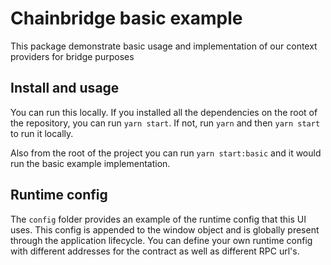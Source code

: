 # Chainbridge basic example

This package demonstrate basic usage and implementation of our context providers for bridge purposes

## Install and usage

You can run this locally. If you installed all the dependencies on the root of the repository, you can run `yarn start`. If not, run `yarn` and then `yarn start` to run it locally.

Also from the root of the project you can run `yarn start:basic` and it would run the basic example implementation.

## Runtime config

The `config` folder provides an example of the runtime config that this UI uses. This config is appended to the window object and is globally present through the application lifecycle. You can define your own runtime config with different addresses for the contract as well as different RPC url's.
